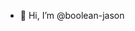 - 👋 Hi, I’m @boolean-jason

<!---
boolean-jason/boolean-jason is a ✨ special ✨ repository because its `README.md` (this file) appears on your GitHub profile.
You can click the Preview link to take a look at your changes.
--->
